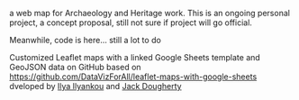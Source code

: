 a web map for Archaeology and Heritage work. This is an ongoing personal project, a concept proposal, still not sure if project will go official. 

Meanwhile, code is here... still a lot to do


Customized Leaflet maps with a linked Google Sheets template and GeoJSON data on GitHub based on 
https://github.com/DataVizForAll/leaflet-maps-with-google-sheets dveloped by [Ilya Ilyankou](https://github.com/ilyankou) and [Jack Dougherty](https://github.com/jackdougherty)
